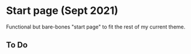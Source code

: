 # Start page (Sept 2021)

Functional but bare-bones "start page" to fit the rest of my current theme. 

## To Do